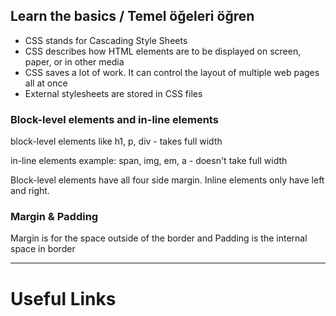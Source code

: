 ## Learn the basics / Temel öğeleri öğren


 - CSS stands for Cascading Style Sheets
 - CSS describes how HTML elements are to be displayed on screen, paper, or in other media
 - CSS saves a lot of work. It can control the layout of multiple web pages all at once
 - External stylesheets are stored in CSS files


### Block-level elements and in-line elements

block-level elements like h1, p, div - takes full width

in-line elements example: span, img, em, a - doesn't take full width

Block-level elements have all four side margin. Inline elements only have left and right.

### Margin & Padding

Margin is for the space outside of the border and Padding is the internal space in border


---

# Useful Links
[]()
